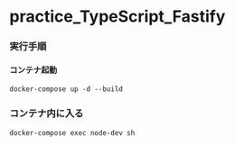 # practice_TypeScript_Fastify

### 実行手順

#### コンテナ起動

```
docker-compose up -d --build
```

### コンテナ内に入る

```
docker-compose exec node-dev sh
```
